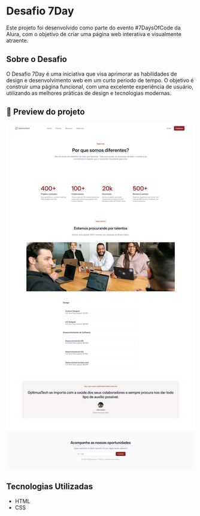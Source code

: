 # Desafio 7Day

Este projeto foi desenvolvido como parte do evento #7DaysOfCode da Alura, com o objetivo de criar uma página web interativa e visualmente atraente.

## Sobre o Desafio

O Desafio 7Day é uma iniciativa que visa aprimorar as habilidades de design e desenvolvimento web em um curto período de tempo. O objetivo é construir uma página funcional, com uma excelente experiência de usuário, utilizando as melhores práticas de design e tecnologias modernas.

## 🔎 Preview do projeto

![imagem](https://raw.githubusercontent.com/azrlsli/OptimusTech/refs/heads/main/imagens/pagina.png)

## Tecnologias Utilizadas

* HTML
* CSS
